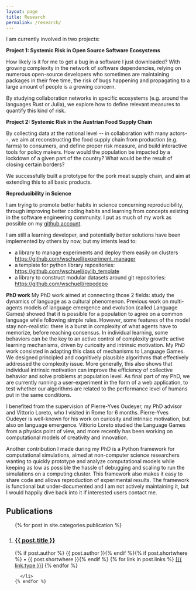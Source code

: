 ```yaml
---
layout: page
title: Research
permalink: /research/
---
```


<current research>

I am currently involved in two projects:


**Project 1: Systemic Risk in Open Source Software Ecosystems**

How likely is it for me to get a bug in a software I just downloaded? With growing complexity in the network of software dependencies, relying on numerous open-source developers who sometimes are maintaining packages in their free time, the risk of bugs happening and propagating to a large amount of people is a growing concern.

By studying collaboration networks in specific ecosystems (e.g. around the languages Rust or Julia), we explore how to define relevant measures to quantify this kind of risk.

**Project 2: Systemic Risk in the Austrian Food Supply Chain**

By collecting data at the national level -- in collaboration with many actors--, we aim at reconstructing the food supply chain from production (e.g. farms) to consumers, and define proper risk measure, and build interactive tools for policy makers. How would the population be impacted by a lockdown of a given part of the country? What would be the result of closing certain borders?

We successfully built a prototype for the pork meat supply chain, and aim at extending this to all basic products.



**Reproducibility in Science**

I am trying to promote better habits in science concerning reproducibility, through improving better coding habits and learning from concepts existing in the software engineering community. I put as much of my work as possible on my [github account][gh].

I am still a learning developer, and potentially better solutions have been implemented by others by now, but my intents lead to:
 - a library to manage experiments and deploy them easily on clusters https://github.com/wschuell/experiment_manager
 - a template for python library repositories: https://github.com/wschuell/pylib_template
 - a library to construct modular datasets around git repositories: https://github.com/wschuell/repodepo


**PhD work**
My PhD work aimed at connecting those 2 fields: study the dynamics of language as a cultural phenomenon. Previous work on multi-agents models of language emergence and evolution (called Language Games) showed that it is possible for a population to agree on a common language while following simple rules. However, some features of the model stay non-realistic: there is a burst in complexity of what agents have to memorize, before reaching consensus.
In individual learning, some behaviors can be the key to an active control of complexity growth: active learning mechanisms, driven by curiosity and intrinsic motivation. My PhD work consisted in adapting this class of mechanisms to Language Games. We designed principled and cognitively plausible algorithms that effectively addressed the complexity issue. More generally, this also shows that individual intrinsic motivation can improve the efficiency of collective behavior and solve problems at population level. As final part of my PhD, we are currently running a user-experiment in the form of a web application, to test whether our algorithms are related to the performance level of humans put in the same conditions.

I benefited from the supervision of Pierre-Yves Oudeyer, my PhD advisor and Vittorio Loreto, who I visited in Rome for 6 months. Pierre-Yves Oudeyer is well-known for his work on curiosity and intrinsic motivation, but also on language emergence. Vittorio Loreto studied the Language Games from a physics point of view, and more recently has been working on computational models of creativity and innovation.

Another contribution I made during my PhD is a Python framework for computational simulations, aimed at non-computer science researchers wanting to quickly prototype and analyze computational models while keeping as low as possible the hassle of debugging and scaling to run the simulations on a computing cluster. This framework also makes it easy to share code and allows reproduction of experimental results. The framework is functional but under-documented and I am not actively maintaining it, but I would happily dive back into it if interested users contact me.

<div class="home">

  <h2 class="page-heading">Publications</h2>

  <ol class="post-list">
    {% for post in site.categories.publication %}
      <li>
        <h3>
          <a class="post-link" href="{{ post.url }}">{{ post.title }}</a>
        </h3>
        <span class="post-meta">{% if post.author %} {{ post.author }}{% endif %}{% if post.shortwhere %} • {{ post.shortwhere }}{% endif %}</span>
        <span class="post-meta">{% for link in post.links %} <a class="page-link" href="{{ link.lk | prepend: site.baseurl }}"> [{{ link.type }}]</a> {% endfor %}</span>


      </li>
    {% endfor %}
  </ol>

</div>

[gh]: https://github.com/wschuell